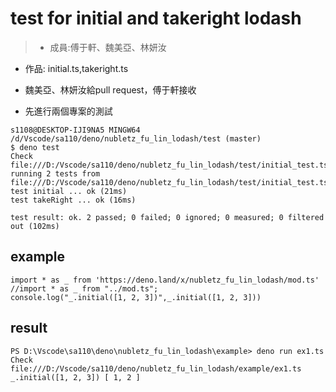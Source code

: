 # test for initial and takeright lodash
>* 成員:傅于軒、魏美亞、林妍汝
* 作品: initial.ts,takeright.ts
* 魏美亞、林妍汝給pull request，傅于軒接收

* 先進行兩個專案的測試
```
s1108@DESKTOP-IJI9NA5 MINGW64 /d/Vscode/sa110/deno/nubletz_fu_lin_lodash/test (master)
$ deno test
Check file:///D:/Vscode/sa110/deno/nubletz_fu_lin_lodash/test/initial_test.ts
running 2 tests from file:///D:/Vscode/sa110/deno/nubletz_fu_lin_lodash/test/initial_test.ts
test initial ... ok (21ms)
test takeRight ... ok (16ms)

test result: ok. 2 passed; 0 failed; 0 ignored; 0 measured; 0 filtered out (102ms)
```
## example
```
import * as _ from 'https://deno.land/x/nubletz_fu_lin_lodash/mod.ts'
//import * as _ from "../mod.ts";
console.log("_.initial([1, 2, 3])",_.initial([1, 2, 3]))
```

## result
```
PS D:\Vscode\sa110\deno\nubletz_fu_lin_lodash\example> deno run ex1.ts
Check file:///D:/Vscode/sa110/deno/nubletz_fu_lin_lodash/example/ex1.ts
_.initial([1, 2, 3]) [ 1, 2 ]
```

